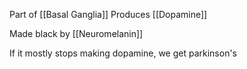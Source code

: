 Part of [[Basal Ganglia]]
Produces [[Dopamine]]

Made black by [[Neuromelanin]]

If it mostly stops making dopamine, we get parkinson's

